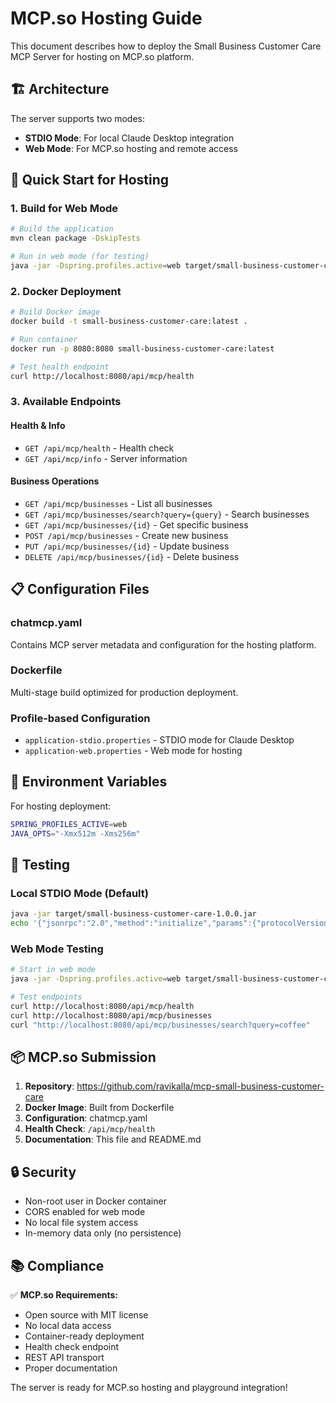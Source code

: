 # MCP.so Hosting Guide

This document describes how to deploy the Small Business Customer Care MCP Server for hosting on MCP.so platform.

## 🏗️ Architecture

The server supports two modes:
- **STDIO Mode**: For local Claude Desktop integration
- **Web Mode**: For MCP.so hosting and remote access

## 🚀 Quick Start for Hosting

### 1. Build for Web Mode
```bash
# Build the application
mvn clean package -DskipTests

# Run in web mode (for testing)
java -jar -Dspring.profiles.active=web target/small-business-customer-care-1.0.0.jar
```

### 2. Docker Deployment
```bash
# Build Docker image
docker build -t small-business-customer-care:latest .

# Run container
docker run -p 8080:8080 small-business-customer-care:latest

# Test health endpoint
curl http://localhost:8080/api/mcp/health
```

### 3. Available Endpoints

#### Health & Info
- `GET /api/mcp/health` - Health check
- `GET /api/mcp/info` - Server information

#### Business Operations
- `GET /api/mcp/businesses` - List all businesses
- `GET /api/mcp/businesses/search?query={query}` - Search businesses
- `GET /api/mcp/businesses/{id}` - Get specific business
- `POST /api/mcp/businesses` - Create new business
- `PUT /api/mcp/businesses/{id}` - Update business
- `DELETE /api/mcp/businesses/{id}` - Delete business

## 📋 Configuration Files

### chatmcp.yaml
Contains MCP server metadata and configuration for the hosting platform.

### Dockerfile
Multi-stage build optimized for production deployment.

### Profile-based Configuration
- `application-stdio.properties` - STDIO mode for Claude Desktop
- `application-web.properties` - Web mode for hosting

## 🔧 Environment Variables

For hosting deployment:
```bash
SPRING_PROFILES_ACTIVE=web
JAVA_OPTS="-Xmx512m -Xms256m"
```

## 🧪 Testing

### Local STDIO Mode (Default)
```bash
java -jar target/small-business-customer-care-1.0.0.jar
echo '{"jsonrpc":"2.0","method":"initialize","params":{"protocolVersion":"2024-11-05"},"id":0}' | java -jar target/small-business-customer-care-1.0.0.jar
```

### Web Mode Testing
```bash
# Start in web mode
java -jar -Dspring.profiles.active=web target/small-business-customer-care-1.0.0.jar

# Test endpoints
curl http://localhost:8080/api/mcp/health
curl http://localhost:8080/api/mcp/businesses
curl "http://localhost:8080/api/mcp/businesses/search?query=coffee"
```

## 📦 MCP.so Submission

1. **Repository**: https://github.com/ravikalla/mcp-small-business-customer-care
2. **Docker Image**: Built from Dockerfile
3. **Configuration**: chatmcp.yaml
4. **Health Check**: `/api/mcp/health`
5. **Documentation**: This file and README.md

## 🔒 Security

- Non-root user in Docker container
- CORS enabled for web mode
- No local file system access
- In-memory data only (no persistence)

## 📚 Compliance

✅ **MCP.so Requirements:**
- Open source with MIT license
- No local data access
- Container-ready deployment
- Health check endpoint
- REST API transport
- Proper documentation

The server is ready for MCP.so hosting and playground integration!